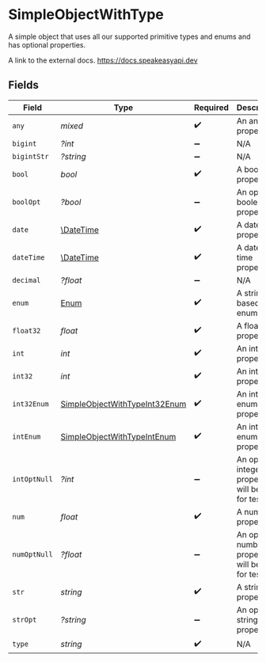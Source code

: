 # SimpleObjectWithType

A simple object that uses all our supported primitive types and enums and has optional properties.

A link to the external docs.
<https://docs.speakeasyapi.dev>


## Fields

| Field                                                                                 | Type                                                                                  | Required                                                                              | Description                                                                           | Example                                                                               |
| ------------------------------------------------------------------------------------- | ------------------------------------------------------------------------------------- | ------------------------------------------------------------------------------------- | ------------------------------------------------------------------------------------- | ------------------------------------------------------------------------------------- |
| `any`                                                                                 | *mixed*                                                                               | :heavy_check_mark:                                                                    | An any property.                                                                      |                                                                                       |
| `bigint`                                                                              | *?int*                                                                                | :heavy_minus_sign:                                                                    | N/A                                                                                   |                                                                                       |
| `bigintStr`                                                                           | *?string*                                                                             | :heavy_minus_sign:                                                                    | N/A                                                                                   |                                                                                       |
| `bool`                                                                                | *bool*                                                                                | :heavy_check_mark:                                                                    | A boolean property.                                                                   | true                                                                                  |
| `boolOpt`                                                                             | *?bool*                                                                               | :heavy_minus_sign:                                                                    | An optional boolean property.                                                         | true                                                                                  |
| `date`                                                                                | [\DateTime](https://www.php.net/manual/en/class.datetime.php)                         | :heavy_check_mark:                                                                    | A date property.                                                                      | 2020-01-01                                                                            |
| `dateTime`                                                                            | [\DateTime](https://www.php.net/manual/en/class.datetime.php)                         | :heavy_check_mark:                                                                    | A date-time property.                                                                 | 2020-01-01T00:00:00.000Z                                                              |
| `decimal`                                                                             | *?float*                                                                              | :heavy_minus_sign:                                                                    | N/A                                                                                   |                                                                                       |
| `enum`                                                                                | [Enum](../../models/shared/Enum.md)                                                   | :heavy_check_mark:                                                                    | A string based enum                                                                   | two                                                                                   |
| `float32`                                                                             | *float*                                                                               | :heavy_check_mark:                                                                    | A float32 property.                                                                   | 2.2222222                                                                             |
| `int`                                                                                 | *int*                                                                                 | :heavy_check_mark:                                                                    | An integer property.                                                                  | 999999                                                                                |
| `int32`                                                                               | *int*                                                                                 | :heavy_check_mark:                                                                    | An int32 property.                                                                    | 1                                                                                     |
| `int32Enum`                                                                           | [SimpleObjectWithTypeInt32Enum](../../models/shared/SimpleObjectWithTypeInt32Enum.md) | :heavy_check_mark:                                                                    | An int32 enum property.                                                               | 69                                                                                    |
| `intEnum`                                                                             | [SimpleObjectWithTypeIntEnum](../../models/shared/SimpleObjectWithTypeIntEnum.md)     | :heavy_check_mark:                                                                    | An integer enum property.                                                             | 3                                                                                     |
| `intOptNull`                                                                          | *?int*                                                                                | :heavy_minus_sign:                                                                    | An optional integer property will be null for tests.                                  | 999999                                                                                |
| `num`                                                                                 | *float*                                                                               | :heavy_check_mark:                                                                    | A number property.                                                                    | 1.1                                                                                   |
| `numOptNull`                                                                          | *?float*                                                                              | :heavy_minus_sign:                                                                    | An optional number property will be null for tests.                                   | 1.1                                                                                   |
| `str`                                                                                 | *string*                                                                              | :heavy_check_mark:                                                                    | A string property.                                                                    | example                                                                               |
| `strOpt`                                                                              | *?string*                                                                             | :heavy_minus_sign:                                                                    | An optional string property.                                                          | optional example                                                                      |
| `type`                                                                                | *string*                                                                              | :heavy_check_mark:                                                                    | N/A                                                                                   |                                                                                       |